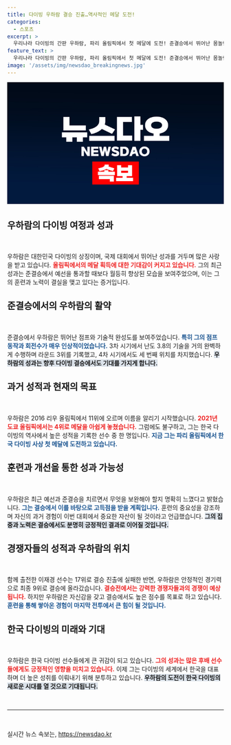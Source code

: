 ```yaml
---
title: 다이빙 우하람 결승 진출…역사적인 메달 도전!
categories:
  - 스포츠
excerpt: >
  우리나라 다이빙의 간판 우하람, 파리 올림픽에서 첫 메달에 도전! 준결승에서 뛰어난 몸놀림과 안정된 경기력으로 결승 진출. 과연 금빛 꿈이 현실이 될까? 클릭해 그의 행보를 확인하세요!
feature_text: >
  우리나라 다이빙의 간판 우하람, 파리 올림픽에서 첫 메달에 도전! 준결승에서 뛰어난 몸놀림과 안정된 경기력으로 결승 진출. 과연 금빛 꿈이 현실이 될까? 클릭해 그의 행보를 확인하세요!
image: '/assets/img/newsdao_breakingnews.jpg'
---
```


<p><img src="/assets/img/newsdao_breakingnews.jpg" alt="cryptoinkorea 속보" /></p>

<h2 data-ke-size="size26">우하람의 다이빙 여정과 성과</h2>

<p data-ke-size="size16">&nbsp;</p>

<p>우하람은 대한민국 다이빙의 상징이며, 국제 대회에서 뛰어난 성과를 거두며 많은 사랑을 받고 있습니다. <b><span style="color: #ee2323;">올림픽에서의 메달 획득에 대한 기대감이 커지고 있습니다.</span></b> 그의 최근 성과는 준결승에서 예선을 통과할 때보다 월등히 향상된 모습을 보여주었으며, 이는 그의 훈련과 노력이 결실을 맺고 있다는 증거입니다. </p>

<h2 data-ke-size="size26">준결승에서의 우하람의 활약</h2>

<p data-ke-size="size16">&nbsp;</p>

<p>준결승에서 우하람은 뛰어난 점프와 기술적 완성도를 보여주었습니다. <b><span style="color: #1a5490;">특히 그의 점프 동작과 회전수가 매우 인상적이었습니다.</span></b> 3차 시기에서 난도 3.8의 기술을 거의 완벽하게 수행하며 라운드 3위를 기록했고, 4차 시기에서도 세 번째 위치를 차지했습니다. <b><span style="background-color: #21538527;">우하람의 성과는 향후 다이빙 결승에서도 기대를 가지게 합니다.</span></b></p>

<h2 data-ke-size="size26">과거 성적과 현재의 목표</h2>

<p data-ke-size="size16">&nbsp;</p>

<p>우하람은 2016 리우 올림픽에서 11위에 오르며 이름을 알리기 시작했습니다. <b><span style="color: #ee2323;">2021년 도쿄 올림픽에서는 4위로 메달을 아쉽게 놓쳤습니다.</span></b> 그럼에도 불구하고, 그는 한국 다이빙의 역사에서 높은 성적을 기록한 선수 중 한 명입니다. <b><span style="color: #1a5490;">지금 그는 파리 올림픽에서 한국 다이빙 사상 첫 메달에 도전하고 있습니다.</span></b></p>

<h2 data-ke-size="size26">훈련과 개선을 통한 성과 가능성</h2>

<p data-ke-size="size16">&nbsp;</p>

<p>우하람은 최근 예선과 준결승을 치르면서 무엇을 보완해야 할지 명확히 느꼈다고 밝혔습니다. <b><span style="color: #1a5490;">그는 결승에서 이를 바탕으로 고득점을 받을 계획입니다.</span></b> 훈련의 중요성을 강조하며 자신의 과거 경험이 이번 대회에서 중요한 자산이 될 것이라고 언급했습니다. <b><span style="background-color: #21538527;">그의 집중과 노력은 결승에서도 분명히 긍정적인 결과로 이어질 것입니다.</span></b></p>

<h2 data-ke-size="size26">경쟁자들의 성적과 우하람의 위치</h2>

<p data-ke-size="size16">&nbsp;</p>

<p>함께 출전한 이재경 선수는 17위로 결승 진출에 실패한 반면, 우하람은 안정적인 경기력으로 최종 9위로 결승에 올라갔습니다. <b><span style="color: #ee2323;">결승전에서는 강력한 경쟁자들과의 경쟁이 예상됩니다.</span></b> 하지만 우하람은 자신감을 갖고 결승에서도 높은 점수를 목표로 하고 있습니다. <b><span style="color: #1a5490;">훈련을 통해 쌓아온 경험이 마지막 전투에서 큰 힘이 될 것입니다.</span></b></p>

<h2 data-ke-size="size26">한국 다이빙의 미래와 기대</h2>

<p data-ke-size="size16">&nbsp;</p>

<p>우하람은 한국 다이빙 선수들에게 큰 귀감이 되고 있습니다. <b><span style="color: #ee2323;">그의 성과는 많은 후배 선수들에게도 긍정적인 영향을 미치고 있습니다.</span></b> 이제 그는 다이빙의 세계에서 한국을 대표하며 더 높은 성취를 이뤄내기 위해 분투하고 있습니다. <b><span style="background-color: #21538527;">우하람의 도전이 한국 다이빙의 새로운 시대를 열 것으로 기대됩니다.</span></b> </p>

<p data-ke-size="size16">&nbsp;</p>

<hr />

<p data-ke-size="size16">&nbsp;</p>
실시간 뉴스 속보는, <a href="https://newsdao.kr" rel="dofollow">https://newsdao.kr</a>


